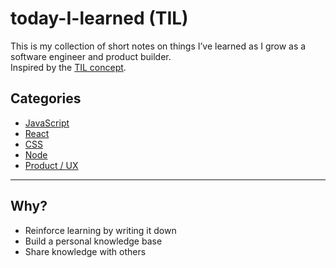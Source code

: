# today-I-learned (TIL)

This is my collection of short notes on things I’ve learned as I grow as a software engineer and product builder.  
Inspired by the [TIL concept](https://github.com/jbranchaud/til).

## Categories
- [JavaScript](./javascript)
- [React](./react)
- [CSS](./css)
- [Node](./node)
- [Product / UX](./product)

---

## Why?
- Reinforce learning by writing it down
- Build a personal knowledge base
- Share knowledge with others
